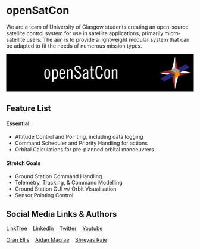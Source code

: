 # openSatCon
We are a team of University of Glasgow students creating an open-source satellite control system for use in satellite applications, primarily micro-satellite users. The aim is to provide a lightweight modular system that can be adapted to fit the needs of numerous mission types.

![Header Image](Assets/Logos/HeaderCandidate.png)
## Feature List
#### Essential
- Attitude Control and Pointing, including data logging
- Command Scheduler and Priority Handling for actions
- Orbital Calculations for pre-planned orbital manoeuvrers 
#### Stretch Goals
- Ground Station Command Handling 
- Telemetry, Tracking, & Command Modelling
- Ground Station GUI w/ Orbit Visualisation
- Sensor Pointing Control

## Social Media Links & Authors
[LinkTree](https://linktr.ee/openSatCon) &nbsp; &nbsp;[LinkedIn](https://linkedin.com/company/opensatcon) &nbsp; &nbsp;[Twitter](https://twitter.com/openSatCon) &nbsp; &nbsp;[Youtube](https://www.youtube.com/channel/UCqU7pj3qFMwDKtqEJbz2JTg)

[Oran Ellis](https://github.com/oranellis) &nbsp; &nbsp;[Aidan Macrae](https://github.com/2306781M) &nbsp; &nbsp;[Shreyas Raje](https://github.com/Shreylord)
